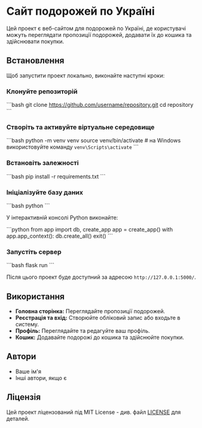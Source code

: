
# Сайт подорожей по Україні

Цей проект є веб-сайтом для подорожей по Україні, де користувачі можуть переглядати пропозиції подорожей, додавати їх до кошика та здійснювати покупки.

## Встановлення

Щоб запустити проект локально, виконайте наступні кроки:

### Клонуйте репозиторій

\```bash
git clone https://github.com/username/repository.git
cd repository
\```

### Створіть та активуйте віртуальне середовище

\```bash
python -m venv venv
source venv/bin/activate  # на Windows використовуйте команду `venv\Scripts\activate`
\```

### Встановіть залежності

\```bash
pip install -r requirements.txt
\```

### Ініціалізуйте базу даних

\```bash
python
\```

У інтерактивній консолі Python виконайте:

\```python
from app import db, create_app
app = create_app()
with app.app_context():
    db.create_all()
exit()
\```

### Запустіть сервер

\```bash
flask run
\```

Після цього проект буде доступний за адресою `http://127.0.0.1:5000/`.

## Використання

- **Головна сторінка:** Переглядайте пропозиції подорожей.
- **Реєстрація та вхід:** Створюйте обліковий запис або входьте в систему.
- **Профіль:** Переглядайте та редагуйте ваш профіль.
- **Кошик:** Додавайте подорожі до кошика та здійснюйте покупки.

## Автори

- Ваше ім'я
- Інші автори, якщо є

## Ліцензія

Цей проект ліцензований під MIT License - див. файл [LICENSE](LICENSE) для деталей.

